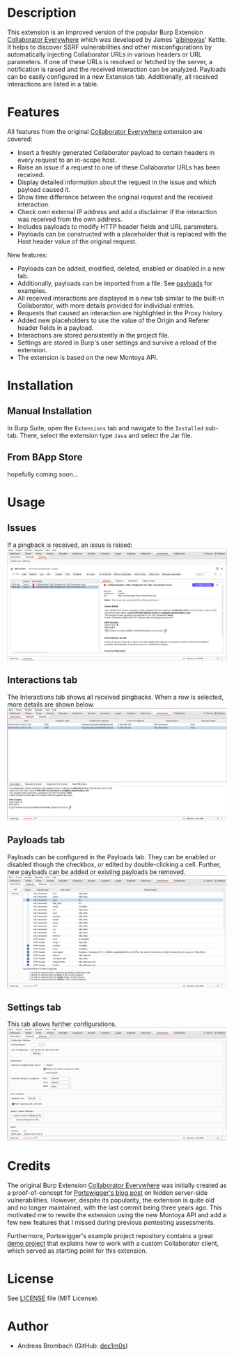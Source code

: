 # Description
This extension is an improved version of the popular Burp Extension [Collaborator Everywhere](https://github.com/portswigger/collaborator-everywhere) which was developed by James '[albinowax](https://github.com/albinowax)' Kettle. 
It helps to discover SSRF vulnerabilities and other misconfigurations by automatically injecting Collaborator URLs in various headers or URL parameters. 
If one of these URLs is resolved or fetched by the server, a notification is raised and the received interaction can be analyzed.
Payloads can be easily configured in a new Extension tab. Additionally, all received interactions are listed in a table. 

# Features
All features from the original [Collaborator Everywhere](https://github.com/portswigger/collaborator-everywhere) extension are covered:
- Insert a freshly generated Collaborator payload to certain headers in every request to an in-scope host.
- Raise an issue if a request to one of these Collaborator URLs has been received.
- Display detailed information about the request in the issue and which payload caused it.
- Show time difference between the original request and the received interaction.
- Check own external IP address and add a disclaimer if the interaction was received from the own address.
- Includes payloads to modify HTTP header fields and URL parameters.
- Payloads can be constructed with a placeholder that is replaced with the Host header value of the original request.

New features:
- Payloads can be added, modified, deleted, enabled or disabled in a new tab.
- Additionally, payloads can be imported from a file. See [payloads](payloads) for examples.
- All received interactions are displayed in a new tab similar to the built-in Collaborator, with more details provided for individual entries.
- Requests that caused an interaction are highlighted in the Proxy history.
- Added new placeholders to use the value of the Origin and Referer header fields in a payload.
- Interactions are stored persistently in the project file.
- Settings are stored in Burp's user settings and survive a reload of the extension.
- The extension is based on the new Montoya API.

# Installation
## Manual Installation
In Burp Suite, open the `Extensions` tab and navigate to the `Installed` sub-tab. There, select the extension type `Java` and select the Jar file.
## From BApp Store
hopefully coming soon...

# Usage
## Issues
If a pingback is received, an issue is raised:
![Issue overview](images/issues.png)

## Interactions tab
The Interactions tab shows all received pingbacks. When a row is selected, more details are shown below.
![Overview of the Interactions tab](images/interactions.png)

## Payloads tab
Payloads can be configured in the Payloads tab. They can be enabled or disabled though the checkbox, or edited by double-clicking a cell. Further, new payloads can be added or existing payloads be removed.
![Overview of the Payloads tab](images/payloads.png)

## Settings tab
This tab allows further configurations.
![Overview of the Settings tab](images/settings.png)

# Credits
The original Burp Extension [Collaborator Everywhere](https://github.com/portswigger/collaborator-everywhere) was initially created as a proof-of-concept for [Portswigger's blog post](https://portswigger.net/research/cracking-the-lens-targeting-https-hidden-attack-surface) on hidden server-side vulnerabilities. However, despite its popularity, the extension is quite old and no longer maintained, with the last commit being three years ago. This motivated me to rewrite the extension using the new Montoya API and add a few new features that I missed during previous pentesting assessments.

Furthermore, Portswigger's example project repository contains a great [demo project](https://github.com/PortSwigger/burp-extensions-montoya-api-examples/tree/main/collaborator) that explains how to work with a custom Collaborator client, which served as starting point for this extension.

# License
See [LICENSE](LICENSE) file (MIT License).

# Author
- Andreas Brombach (GitHub: [dec1m0s](https://github.com/dec1m0s))

